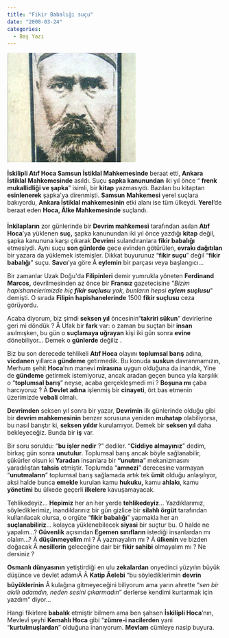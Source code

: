 ```yaml
---
title: "Fikir Babalığı suçu"
date: "2008-03-24"
categories: 
  - Baş Yazı
---
```


**[![26650.jpg](../uploads/2008/03/26650.jpg)](../uploads/2008/03/26650.jpg "26650.jpg")**

**İskilipli Atıf Hoca Samsun İstiklal Mahkemesinde** beraat etti, **Ankara İstiklal Mahkemesinde** asıldı. Suçu **şapka kanunundan** iki yıl önce “ **frenk mukallidliği ve şapka**” isimli, bir **kitap** yazmasıydı. Bazıları bu kitaptan **esinlenerek** şapka'ya direnmişti. **Samsun** **Mahkemesi** yerel suçlara bakıyordu, **Ankara İstiklal mahkemesinin** etki alanı ise tüm ülkeydi. **Yerel**’de beraat eden **Hoca, Ãlke Mahkemesinde** suçlandı.

**İnkilapların** zor günlerinde bir **Devrim mahkemesi** tarafından asılan **Atıf Hoca**’ya yüklenen **suç,** şapka kanunundan iki yıl önce yazdığı **kitap** değil, şapka kanununa karşı çıkarak **Devrimi** sulandıranlara **fikir babalığı** etmesiydi. Aynı suçu **son günlerde** gece evinden götürülen, **evrakı dağıtılan** bir yazara da yüklemek istemişler. Dikkat buyurunuz “**fikir suçu**” değil “**fikir babalığı**” suçu. **Savcı**’ya göre Â **eylemin** bir parçası veya başlangıcı...

Bir zamanlar Uzak Doğu'da **Filipinleri** demir yumrukla yöneten **Ferdinand Marcos,** devrilmesinden az önce bir **Fransız** gazetecisine "_Bizim hapishanelerimizde hiç **fikir suçlusu** yok, bunların hepsi **eylem suçlusu**_" demişti. O sırada **Filipin hapishanelerinde** 1500 **fikir suçlusu** ceza görüyordu.

Acaba diyorum, biz şimdi **seksen yıl** öncesinin“**takriri sükun**” devirlerine geri mi döndük ? Â Ufak bir **fark** var: o zaman bu suçtan bir **insan** asılmışken, bu gün o **suçlamaya uğrayan** kişi iki gün sonra **evine** dönebiliyor… Demek o **günlerde** değiliz .

Biz bu son derecede tehlikeli **Atıf Hoca** olayını **toplumsal barış** adına, **vicdanen** yıllarca **gündeme** getirmedik. Bu konuda **suskun** davranmamızın, Merhum şehit **Hoca**’nın manevi **mirasına** uygun olduğuna da inandık, Yine de **gündeme** getirmek istemiyoruz, ancak aradan geçen bunca yıla karşılık o “**toplumsal barış**” neyse, acaba gerçekleşmedi mi ? **Boşuna mı** çaba harcıyoruz ? Â **Devlet adına** işlenmiş bir **cinayeti**, ört bas etmenin üzerimizde **vebali** olmalı.

**Devrimden** seksen yıl sonra bir yazar, **Devrimin** ilk günlerinde olduğu gibi bir **devrim mahkemesinin** benzer sorusuna yeniden **muhatap** olabiliyorsa, bu nasıl barıştır ki, **seksen yıldır** kurulamıyor. Demek bir **seksen yıl** daha bekleyeceğiz. Bunda bir **iş** var.

Bir soru soruldu: “**bu işler nedir** ?” dediler. “**Ciddiye almayınız**” dedim, birkaç gün sonra **unutulur**. Toplumsal barış ancak böyle sağlanabilir, şükürler olsun ki **Yaradan** insanlara bir **“unutma**” mekanizmasını yaradılıştan **tahsis** etmiştir. Toplumda “**amnezi**” derecesine varmayan “**unutmaların**” toplumsal barış sağlamada artık tek **ümit** olduğu anlaşılıyor, aksi halde bunca **emekle** kurulan kamu **hukuku,** kamu **ahlakı**, kamu **yönetimi** bu ülkede geçerli **ilkelere** kavuşamayacak.

Tehlikedeyiz… **Hepimiz** her an her yerde **tehlikedeyiz**… Yazdıklarımız, söylediklerimiz, inandıklarınız bir gün gizlice bir **silahlı örgüt** tarafından kullanılacak olursa, o orgüte “**fikir babalığı**” yapmakla her an **suçlanabiliriz**… kolayca yüklenebilecek **siyasi** bir suçtur bu. O halde ne yapalım…? **Güvenlik** açısından **Egemen sınıfların** istediği insanlardan mı olalım…? Â **düşünmeyelim** mi ? Â yazmayalım mı ? Â **ülkenin** ve bizden doğacak Â **nesillerin** geleceğine dair bir **fikir sahibi** olmayalım mı ? Ne dersiniz ?

**Osmanlı dünyasının** yetiştirdiği en ulu **zekalardan** onyedinci yüzyılın büyük düşünce ve devlet adamıÂ Â **Katip Ãelebi** “bu söylediklerimin **devrin büyüklerinin** Â kulağına gitmeyeceğini biliyorum ama yarın ahrette “_sen bir akıllı adamdın, neden sesini çıkarmadın_” derlerse kendimi kurtarmak için yazdım" diyor…

Hangi fikirlere **babalık** etmiştir bilmem ama ben şahsen **İskilipli Hoca**’nın, Mevlevî şeyhi **Kemahlı Hoca** gibi “**zümre-i nacilerden** yani “**kurtulmuşlardan**” olduğuna inanıyorum. **Mevlam** cümleye nasip buyura.
